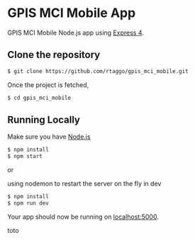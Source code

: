 # GPIS MCI Mobile App

GPIS MCI Mobile Node.js app using [Express 4](http://expressjs.com/).

## Clone the repository
```sh
$ git clone https://github.com/rtaggo/gpis_mci_mobile.git
```
Once the project is fetched, 
```sh
$ cd gpis_mci_mobile
```

## Running Locally

Make sure you have [Node.js](http://nodejs.org/) 

```sh
$ npm install
$ npm start
```
or

using nodemon to restart the server on the fly in dev
```sh
$ npm install
$ npm run dev
```

Your app should now be running on [localhost:5000](http://localhost:5000/).

toto